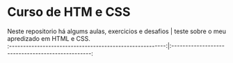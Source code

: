 # Curso de HTM e CSS
Neste repositorio há algums aulas, exercicios e desafios | teste
sobre o meu apredizado em HTML e CSS.                    
:--------------------------------------------------------:|:-------------------------------------------------:


